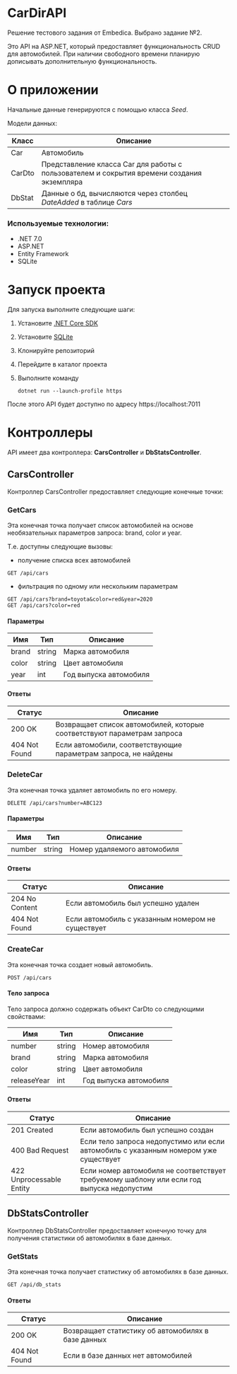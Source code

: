 # CarDirAPI
Решение тестового задания от Embedica. Выбрано задание №2.

Это API на ASP.NET, который предоставляет функциональность CRUD для автомобилей.
При наличии свободного времени планирую дописывать дополнительную функциональность.

# О приложении

Начальные данные генерируются с помощью класса _Seed_.


Модели данных:

| Класс | Описание |
| ----- | -------- |
| Car | Автомобиль |
| CarDto | Представление класса Car для работы с пользователем и сокрытия времени создания экземпляра |
| DbStat | Данные о бд, вычисляются через столбец _DateAdded_ в таблице _Cars_ |


### Используемые технологии:
- .NET 7.0
- ASP.NET
- Entity Framework
- SQLite


# Запуск проекта
Для запуска выполните следующие шаги:
1. Установите [.NET Core SDK](https://dotnet.microsoft.com/en-us/download)
2. Установите [SQLite](https://www.sqlite.org/index.html)
3. Клонируйте репозиторий
4. Перейдите в каталог проекта
5. Выполните команду
	
	```dotnet run --launch-profile https```

После этого API будет доступно по адресу https://localhost:7011
# Контроллеры
API имеет два контроллера: __CarsController__ и __DbStatsController__.

## CarsController
Контроллер CarsController предоставляет следующие конечные точки:

### GetCars
Эта конечная точка получает список автомобилей на основе необязательных параметров запроса: brand, color и year.

Т.е. доступны следующие вызовы:

- получение списка всех автомобилей

```
GET /api/cars
```

- фильтрация по одному или нескольким параметрам
```
GET /api/cars?brand=toyota&color=red&year=2020
GET /api/cars?color=red
```
#### Параметры
| Имя | Тип | Описание |
| ------ | ----| ----------- |
| brand | string | Марка автомобиля |
| color | string | Цвет автомобиля |
| year | int | Год выпуска автомобиля |

#### Ответы
| Статус | Описание |
| ----- | ------ |
| 200 OK | Возвращает список автомобилей, которые соответствуют параметрам запроса |
| 404 Not Found | Если автомобили, соответствующие параметрам запроса, не найдены |
### DeleteCar
Эта конечная точка удаляет автомобиль по его номеру.

```
DELETE /api/cars?number=ABC123
```
#### Параметры
| Имя | Тип | Описание |
|---- | --- | -------- |
| number | string | Номер удаляемого автомобиля |
#### Ответы
| Статус | Описание |
| ------ | -------- |
| 204 No Content | Если автомобиль был успешно удален |
| 404 Not Found | Если автомобиль с указанным номером не существует |
### CreateCar
Эта конечная точка создает новый автомобиль.
```
POST /api/cars
```
#### Тело запроса
Тело запроса должно содержать объект CarDto со следующими свойствами:

| Имя | Тип | Описание |
| --- | --- | -------- |
| number | string | Номер автомобиля |
| brand	| string | Марка автомобиля |
| color	| string | Цвет автомобиля |
| releaseYear| int | Год выпуска автомобиля |
#### Ответы
| Статус | Описание |
| ------ | -------- |
| 201 Created | Если автомобиль был успешно создан |
| 400 Bad Request | Если тело запроса недопустимо или если автомобиль с указанным номером уже существует |
| 422 Unprocessable Entity | Если номер автомобиля не соответствует требуемому шаблону или если год выпуска недопустим |
## DbStatsController
Контроллер DbStatsController предоставляет конечную точку для получения статистики об автомобилях в базе данных.

### GetStats
Эта конечная точка получает статистику об автомобилях в базе данных.

```
GET /api/db_stats
```
#### Ответы
| Статус | Описание |
| ------ | -------- |
| 200 OK | Возвращает статистику об автомобилях в базе данных |
| 404 Not Found | Если в базе данных нет автомобилей |
